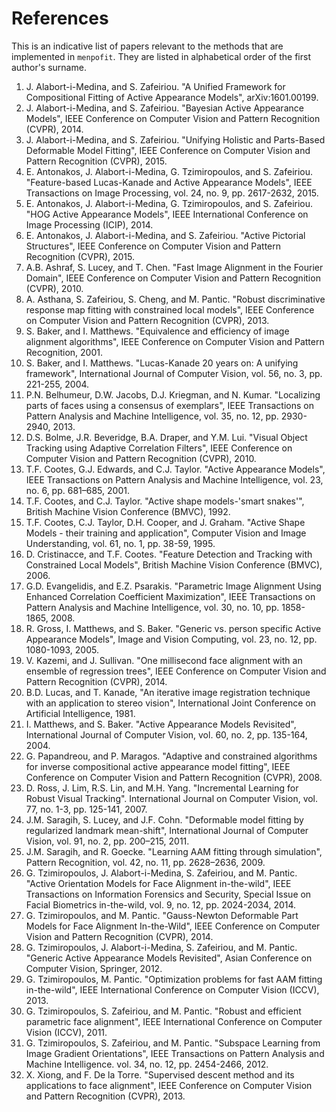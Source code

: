 References
==========

This is an indicative list of papers relevant to the methods that are implemented in `menpofit`. They are listed in alphabetical order of the first author's surname.

1.  J. Alabort-i-Medina, and S. Zafeiriou. "A Unified Framework for Compositional Fitting of Active Appearance Models", arXiv:1601.00199.
2.  J. Alabort-i-Medina, and S. Zafeiriou. "Bayesian Active Appearance Models", IEEE Conference on Computer Vision and Pattern Recognition (CVPR), 2014.
3.  J. Alabort-i-Medina, and S. Zafeiriou. "Unifying Holistic and Parts-Based Deformable Model Fitting", IEEE Conference on Computer Vision and Pattern Recognition (CVPR), 2015.
4.  E. Antonakos, J. Alabort-i-Medina, G. Tzimiropoulos, and S. Zafeiriou. "Feature-based Lucas-Kanade and Active Appearance Models", IEEE Transactions on Image Processing, vol. 24, no. 9, pp. 2617-2632, 2015.
5.  E. Antonakos, J. Alabort-i-Medina, G. Tzimiropoulos, and S. Zafeiriou. "HOG Active Appearance Models", IEEE International Conference on Image Processing (ICIP), 2014.
6.  E. Antonakos, J. Alabort-i-Medina, and S. Zafeiriou. "Active Pictorial Structures", IEEE Conference on Computer Vision and Pattern Recognition (CVPR), 2015.
7.  A.B. Ashraf, S. Lucey, and T. Chen. "Fast Image Alignment in the Fourier Domain", IEEE Conference on Computer Vision and Pattern Recognition (CVPR), 2010.
8.  A. Asthana, S. Zafeiriou, S. Cheng, and M. Pantic. "Robust discriminative response map fitting with constrained local models", IEEE Conference on Computer Vision and Pattern Recognition (CVPR), 2013.
9.  S. Baker, and I. Matthews. "Equivalence and efficiency of image alignment algorithms", IEEE Conference on Computer Vision and Pattern Recognition, 2001.
10.  S. Baker, and I. Matthews. "Lucas-Kanade 20 years on: A unifying framework", International Journal of Computer Vision, vol. 56, no. 3, pp. 221-255, 2004.
11. P.N. Belhumeur, D.W. Jacobs, D.J. Kriegman, and N. Kumar. "Localizing parts of faces using a consensus of exemplars", IEEE Transactions on Pattern Analysis and Machine Intelligence, vol. 35, no. 12, pp. 2930-2940, 2013.
12. D.S. Bolme, J.R. Beveridge, B.A. Draper, and Y.M. Lui. "Visual Object Tracking using Adaptive Correlation Filters", IEEE Conference on Computer Vision and Pattern Recognition (CVPR), 2010.
13. T.F. Cootes, G.J. Edwards, and C.J. Taylor. "Active Appearance Models", IEEE Transactions on Pattern Analysis and Machine Intelligence, vol. 23, no. 6, pp. 681–685, 2001.
14. T.F. Cootes, and C.J. Taylor. "Active shape models-'smart snakes'", British Machine Vision Conference (BMVC), 1992.
15. T.F. Cootes, C.J. Taylor, D.H. Cooper, and J. Graham. "Active Shape Models - their training and application", Computer Vision and Image Understanding, vol. 61, no. 1, pp. 38-59, 1995.
16. D. Cristinacce, and T.F. Cootes. "Feature Detection and Tracking with Constrained Local Models", British Machine Vision Conference (BMVC), 2006.
17. G.D. Evangelidis, and E.Z. Psarakis. "Parametric Image Alignment Using Enhanced Correlation Coefficient Maximization", IEEE Transactions on Pattern Analysis and Machine Intelligence, vol. 30, no. 10, pp. 1858-1865, 2008.
18. R. Gross, I. Matthews, and S. Baker. "Generic vs. person specific Active Appearance Models", Image and Vision Computing, vol. 23, no. 12, pp. 1080-1093, 2005.
19. V. Kazemi, and J. Sullivan. "One millisecond face alignment with an  ensemble of regression trees", IEEE Conference on Computer Vision and Pattern Recognition (CVPR), 2014.
20. B.D. Lucas, and T. Kanade, "An iterative image registration technique with an application to stereo vision", International Joint Conference on Artificial Intelligence, 1981.
21. I. Matthews, and S. Baker. "Active Appearance Models Revisited", International Journal of Computer Vision, vol. 60, no. 2, pp. 135-164, 2004.
22. G. Papandreou, and P. Maragos. "Adaptive and constrained algorithms for  inverse compositional active appearance model fitting", IEEE Conference on Computer Vision and Pattern Recognition (CVPR), 2008.
23. D. Ross, J. Lim, R.S. Lin, and M.H. Yang. "Incremental Learning for Robust Visual Tracking". International Journal on Computer Vision, vol. 77, no. 1-3, pp. 125-141, 2007.
24. J.M. Saragih, S. Lucey, and J.F. Cohn. "Deformable model fitting by regularized landmark mean-shift", International Journal of Computer Vision, vol. 91, no. 2, pp. 200–215, 2011.
25. J.M. Saragih, and R. Goecke. "Learning AAM fitting through simulation", Pattern Recognition, vol. 42, no. 11, pp. 2628–2636, 2009.
26. G. Tzimiropoulos, J. Alabort-i-Medina, S. Zafeiriou, and M. Pantic. "Active Orientation Models for Face Alignment in-the-wild", IEEE Transactions on Information Forensics and Security, Special Issue on Facial Biometrics in-the-wild, vol. 9, no. 12, pp. 2024-2034, 2014.
27. G. Tzimiropoulos, and M. Pantic. "Gauss-Newton Deformable Part Models for Face Alignment In-the-Wild", IEEE Conference on Computer Vision and Pattern Recognition (CVPR), 2014.
28. G. Tzimiropoulos, J. Alabort-i-Medina, S. Zafeiriou, and M. Pantic. "Generic Active Appearance Models Revisited", Asian Conference on Computer Vision, Springer, 2012.
29. G. Tzimiropoulos, M. Pantic. "Optimization problems for fast AAM fitting in-the-wild", IEEE International Conference on Computer Vision (ICCV), 2013.
30. G. Tzimiropoulos, S. Zafeiriou, and M. Pantic. "Robust and efficient parametric face alignment", IEEE International Conference on Computer Vision (ICCV), 2011.
31. G. Tzimiropoulos, S. Zafeiriou, and M. Pantic. "Subspace Learning from Image Gradient Orientations", IEEE Transactions on Pattern Analysis and Machine Intelligence. vol. 34, no. 12, pp. 2454-2466, 2012.
32. X. Xiong, and F. De la Torre. "Supervised descent method and its applications to face alignment", IEEE Conference on Computer Vision and Pattern Recognition (CVPR), 2013.
